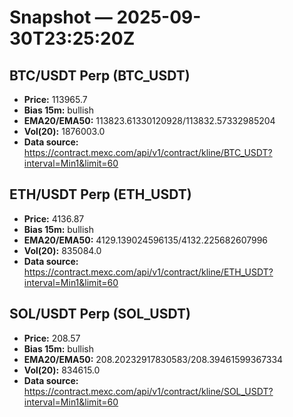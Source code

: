 # Snapshot — 2025-09-30T23:25:20Z

## BTC/USDT Perp (BTC_USDT)
- **Price:** 113965.7
- **Bias 15m:** bullish
- **EMA20/EMA50:** 113823.61330120928/113832.57332985204
- **Vol(20):** 1876003.0
- **Data source:** https://contract.mexc.com/api/v1/contract/kline/BTC_USDT?interval=Min1&limit=60

## ETH/USDT Perp (ETH_USDT)
- **Price:** 4136.87
- **Bias 15m:** bullish
- **EMA20/EMA50:** 4129.139024596135/4132.225682607996
- **Vol(20):** 835084.0
- **Data source:** https://contract.mexc.com/api/v1/contract/kline/ETH_USDT?interval=Min1&limit=60

## SOL/USDT Perp (SOL_USDT)
- **Price:** 208.57
- **Bias 15m:** bullish
- **EMA20/EMA50:** 208.20232917830583/208.39461599367334
- **Vol(20):** 834615.0
- **Data source:** https://contract.mexc.com/api/v1/contract/kline/SOL_USDT?interval=Min1&limit=60
